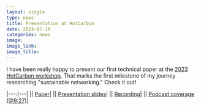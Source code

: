 ```yaml
---
layout: single
type: news
title: Presentation at HotCarbon
date: 2023-07-10
categories: news
image: 
image_link: 
image_title:
---
```


I have been really happy to present our first technical paper at the [2023 HotCarbon workshop](https://hotcarbon.org/2023/index.html). That marks the first milestone of my journey researching "sustainable networking." Check it out!

|---:|---|
|<i class="fas fa-file"></i>| [Paper](https://doi.org/10.3929/ethz-b-000620742)|
|<i class="fas fa-desktop"></i>| [Presentation slides](https://doi.org/10.3929/ethz-b-000620744)|
|<i class="fab fa-youtube"></i>| [Recording](https://mediaspace.ucsd.edu/media/HotCarbon%E2%80%9923%3A%20Does%20rate%20adaptation%20at%20daily%20timescales%20make%20sense%20(Zhao%20et%20al.)/1_3fgjqkap/307441832)|
|<i class="fas fa-microphone"></i>| [Podcast coverage (@9:27)](https://open.spotify.com/episode/39mTVhE6CeK58W81aBaNhr)|
